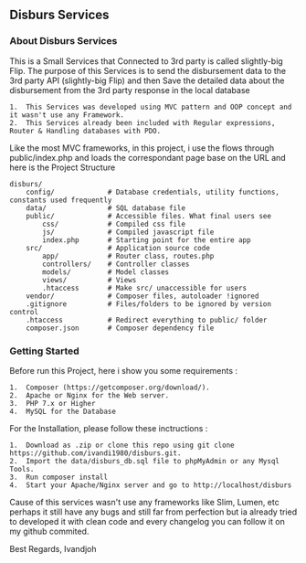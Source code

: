 ## Disburs Services

### About Disburs Services
This is a Small Services that Connected to 3rd party is called slightly-big Flip.
The purpose of this Services is to  send the disbursement data to the 3rd party API (slightly-big Flip)
and then Save the detailed data about the disbursement from the 3rd party response in the local database

    1.  This Services was developed using MVC pattern and OOP concept and it wasn't use any Framework.
    2.  This Services already been included with Regular expressions, Router & Handling databases with PDO.

Like the most MVC frameworks, in this project, i use the flows through public/index.php and loads the correspondant page base on the URL and here is the Project Structure

    disburs/
        config/             # Database credentials, utility functions, constants used frequently
        data/               # SQL database file
        public/             # Accessible files. What final users see
            css/            # Compiled css file
            js/             # Compiled javascript file
            index.php       # Starting point for the entire app
        src/                # Application source code
            app/            # Router class, routes.php
            controllers/    # Controller classes
            models/         # Model classes
            views/          # Views
            .htaccess       # Make src/ unaccessible for users
        vendor/             # Composer files, autoloader !ignored
        .gitignore          # Files/folders to be ignored by version control
        .htaccess           # Redirect everything to public/ folder
        composer.json       # Composer dependency file

### Getting Started
Before run this Project, here i show you some requirements :

    1.  Composer (https://getcomposer.org/download/).
    2.  Apache or Nginx for the Web server.
    3.  PHP 7.x or Higher
    4.  MySQL for the Database

For the Installation, please follow these inctructions :

    1.  Download as .zip or clone this repo using git clone https://github.com/ivandi1980/disburs.git.
    2.  Import the data/disburs_db.sql file to phpMyAdmin or any Mysql Tools.
    3.  Run composer install
    4.  Start your Apache/Nginx server and go to http://localhost/disburs

Cause of this services wasn't use any frameworks like Slim, Lumen, etc perhaps it still have any bugs and still far from perfection but ia already tried to developed it with clean code and every changelog you can follow it on my github commited.

Best Regards,
Ivandjoh